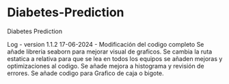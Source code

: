 # Diabetes-Prediction
Diabetes Prediction


Log - version 1.1.2
17-06-2024 - Modificación del codigo completo
Se añade libreria seaborn para mejorar visual de graficos.
Se cambia la ruta estatica a relativa para que se lea en todos los equipos
se añaden mejoras y optimizaciones al codigo.
Se añade mejora a histograma y revisión de errores.
Se añade codigo para Grafico de caja o bigote.
